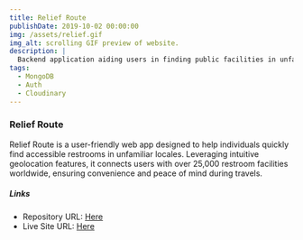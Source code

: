 ```yaml
---
title: Relief Route
publishDate: 2019-10-02 00:00:00
img: /assets/relief.gif
img_alt: scrolling GIF preview of website.
description: |
  Backend application aiding users in finding public facilities in unfamiliar locations, worldwide.
tags:
  - MongoDB
  - Auth
  - Cloudinary
---
```


### Relief Route

Relief Route is a user-friendly web app designed to help individuals quickly find accessible restrooms in unfamiliar locales. Leveraging intuitive geolocation features, it connects users with over 25,000 restroom facilities worldwide, ensuring convenience and peace of mind during travels.

##### Links

- Repository URL: [Here](https://github.com/codewithjazzy/relief-route-app)
- Live Site URL: [Here](https://reliefroute.onrender.com/)
